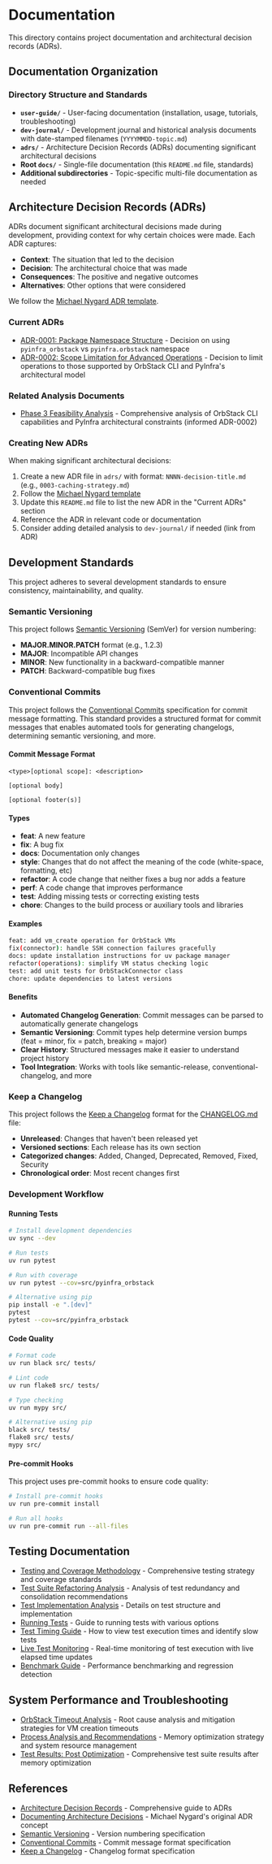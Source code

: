 # Documentation

This directory contains project documentation and architectural decision records (ADRs).

## Documentation Organization

### Directory Structure and Standards

- **`user-guide/`** - User-facing documentation (installation, usage, tutorials, troubleshooting)
- **`dev-journal/`** - Development journal and historical analysis documents with date-stamped filenames (`YYYYMMDD-topic.md`)
- **`adrs/`** - Architecture Decision Records (ADRs) documenting significant architectural decisions
- **Root `docs/`** - Single-file documentation (this `README.md` file, standards)
- **Additional subdirectories** - Topic-specific multi-file documentation as needed

## Architecture Decision Records (ADRs)

ADRs document significant architectural decisions made during development, providing context for why certain choices were made. Each ADR captures:

- **Context**: The situation that led to the decision
- **Decision**: The architectural choice that was made
- **Consequences**: The positive and negative outcomes
- **Alternatives**: Other options that were considered

We follow the [Michael Nygard ADR template](https://github.com/joelparkerhenderson/architecture-decision-record#decision-record-template-by-michael-nygard).

### Current ADRs

- [ADR-0001: Package Namespace Structure](adrs/0001-package-namespace.md) - Decision on using `pyinfra_orbstack` vs `pyinfra.orbstack` namespace
- [ADR-0002: Scope Limitation for Advanced Operations](adrs/0002-advanced-operations-scope.md) - Decision to limit operations to those supported by OrbStack CLI and PyInfra's architectural model

### Related Analysis Documents

- [Phase 3 Feasibility Analysis](dev-journal/20251023-phase3-feasibility-analysis.md) - Comprehensive analysis of OrbStack CLI capabilities and PyInfra architectural constraints (informed ADR-0002)

### Creating New ADRs

When making significant architectural decisions:

1. Create a new ADR file in `adrs/` with format: `NNNN-decision-title.md` (e.g., `0003-caching-strategy.md`)
2. Follow the [Michael Nygard template](https://github.com/joelparkerhenderson/architecture-decision-record#decision-record-template-by-michael-nygard)
3. Update this `README.md` file to list the new ADR in the "Current ADRs" section
4. Reference the ADR in relevant code or documentation
5. Consider adding detailed analysis to `dev-journal/` if needed (link from ADR)

## Development Standards

This project adheres to several development standards to ensure consistency, maintainability, and quality.

### Semantic Versioning

This project follows [Semantic Versioning](https://semver.org/spec/v2.0.0.html) (SemVer) for version numbering:

- **MAJOR.MINOR.PATCH** format (e.g., 1.2.3)
- **MAJOR**: Incompatible API changes
- **MINOR**: New functionality in a backward-compatible manner
- **PATCH**: Backward-compatible bug fixes

### Conventional Commits

This project follows the [Conventional Commits](https://www.conventionalcommits.org/) specification for commit message formatting. This standard provides a structured format for commit messages that enables automated tools for generating changelogs, determining semantic versioning, and more.

#### Commit Message Format

```plain
<type>[optional scope]: <description>

[optional body]

[optional footer(s)]
```

#### Types

- **feat**: A new feature
- **fix**: A bug fix
- **docs**: Documentation only changes
- **style**: Changes that do not affect the meaning of the code (white-space, formatting, etc)
- **refactor**: A code change that neither fixes a bug nor adds a feature
- **perf**: A code change that improves performance
- **test**: Adding missing tests or correcting existing tests
- **chore**: Changes to the build process or auxiliary tools and libraries

#### Examples

```bash
feat: add vm_create operation for OrbStack VMs
fix(connector): handle SSH connection failures gracefully
docs: update installation instructions for uv package manager
refactor(operations): simplify VM status checking logic
test: add unit tests for OrbStackConnector class
chore: update dependencies to latest versions
```

#### Benefits

- **Automated Changelog Generation**: Commit messages can be parsed to automatically generate changelogs
- **Semantic Versioning**: Commit types help determine version bumps (feat = minor, fix = patch, breaking = major)
- **Clear History**: Structured messages make it easier to understand project history
- **Tool Integration**: Works with tools like semantic-release, conventional-changelog, and more

### Keep a Changelog

This project follows the [Keep a Changelog](https://keepachangelog.com/en/1.0.0/) format for the [CHANGELOG.md](../CHANGELOG.md) file:

- **Unreleased**: Changes that haven't been released yet
- **Versioned sections**: Each release has its own section
- **Categorized changes**: Added, Changed, Deprecated, Removed, Fixed, Security
- **Chronological order**: Most recent changes first

### Development Workflow

#### Running Tests

```bash
# Install development dependencies
uv sync --dev

# Run tests
uv run pytest

# Run with coverage
uv run pytest --cov=src/pyinfra_orbstack

# Alternative using pip
pip install -e ".[dev]"
pytest
pytest --cov=src/pyinfra_orbstack
```

#### Code Quality

```bash
# Format code
uv run black src/ tests/

# Lint code
uv run flake8 src/ tests/

# Type checking
uv run mypy src/

# Alternative using pip
black src/ tests/
flake8 src/ tests/
mypy src/
```

#### Pre-commit Hooks

This project uses pre-commit hooks to ensure code quality:

```bash
# Install pre-commit hooks
uv run pre-commit install

# Run all hooks
uv run pre-commit run --all-files
```

## Testing Documentation

- [Testing and Coverage Methodology](dev-journal/20251021-testing-and-coverage-methodology.md) - Comprehensive testing strategy and coverage standards
- [Test Suite Refactoring Analysis](dev-journal/20251021-test-suite-refactoring-analysis.md) - Analysis of test redundancy and consolidation recommendations
- [Test Implementation Analysis](dev-journal/20250817-test-implementation-analysis.md) - Details on test structure and implementation
- [Running Tests](dev-journal/20251021-running-tests.md) - Guide to running tests with various options
- [Test Timing Guide](dev-journal/20251025-test-timing-guide.md) - How to view test execution times and identify slow tests
- [Live Test Monitoring](dev-journal/20251025-live-test-monitoring.md) - Real-time monitoring of test execution with live elapsed time updates
- [Benchmark Guide](dev-journal/20251025-benchmark-guide.md) - Performance benchmarking and regression detection

## System Performance and Troubleshooting

- [OrbStack Timeout Analysis](dev-journal/20251025-orbstack-timeout-analysis.md) - Root cause analysis and
  mitigation strategies for VM creation timeouts
- [Process Analysis and Recommendations](dev-journal/20251025-process-analysis-recommendations.md) - Memory
  optimization strategy and system resource management
- [Test Results: Post Optimization](dev-journal/20251025-test-results-post-optimization.md) - Comprehensive
  test suite results after memory optimization

## References

- [Architecture Decision Records](https://github.com/joelparkerhenderson/architecture-decision-record) - Comprehensive guide to ADRs
- [Documenting Architecture Decisions](https://cognitect.com/blog/2011/11/15/documenting-architecture-decisions) - Michael Nygard's original ADR concept
- [Semantic Versioning](https://semver.org/spec/v2.0.0.html) - Version numbering specification
- [Conventional Commits](https://www.conventionalcommits.org/) - Commit message format specification
- [Keep a Changelog](https://keepachangelog.com/en/1.0.0/) - Changelog format specification
